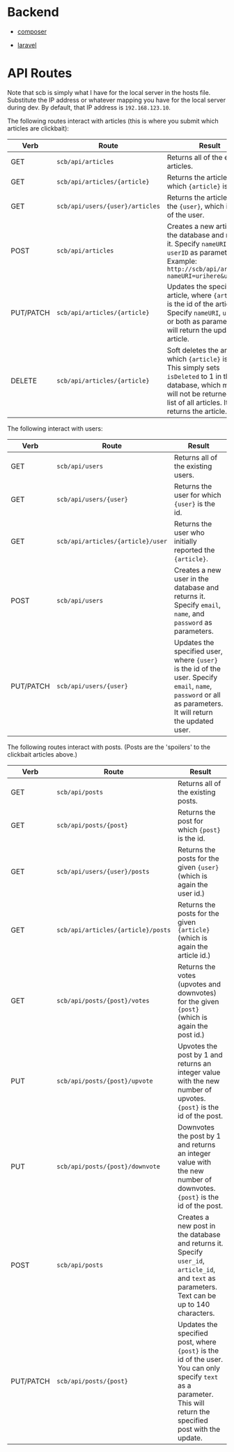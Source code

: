 Backend
===

- [composer](https://getcomposer.org/download/)

- [laravel](https://laravel.com/docs/5.4/installation)

# API Routes
Note that scb is simply what I have for the local server in the hosts file. Substitute the IP address or whatever mapping you have for the local server during dev. By default, that IP address is `192.168.123.10`. 

The following routes interact with articles (this is where you submit which articles are clickbait):

| Verb | Route | Result |
| ------ | ------ | ------ |
|GET|`scb/api/articles`|Returns all of the existing articles.|
|GET|`scb/api/articles/{article}`|Returns the article for which `{article}` is the id.|
|GET|`scb/api/users/{user}/articles`|Returns the articles for the `{user}`, which is the id of the user.|
|POST|`scb/api/articles`|Creates a new article in the database and returns it. Specify `nameURI` and `userID` as parameters. Example: `http://scb/api/articles?nameURI=urihere&userID=5`|
|PUT/PATCH|`scb/api/articles/{article}`|Updates the specified article, where `{article}` is the id of the article. Specify `nameURI`, `userID`, or both as parameters. It will return the updated article.|
|DELETE|`scb/api/articles/{article}`|Soft deletes the article for which `{article}` is the id. This simply sets `isDeleted` to 1 in the database, which means it will not be returned in the list of all articles. It then returns the article.|

The following interact with users:

| Verb | Route | Result |
| ------ | ------ | ------ |
|GET|`scb/api/users`|Returns all of the existing users.|
|GET|`scb/api/users/{user}`|Returns the user for which `{user}` is the id.|
|GET|`scb/api/articles/{article}/user`|Returns the user who initially reported the `{article}`.|
|POST|`scb/api/users`|Creates a new user in the database and returns it. Specify `email`, `name`, and `password` as parameters.|
|PUT/PATCH|`scb/api/users/{user}`|Updates the specified user, where `{user}` is the id of the user. Specify `email`, `name`, `password` or all as parameters. It will return the updated user.|

The following routes interact with posts. (Posts are the 'spoilers' to the clickbait articles above.)

| Verb | Route | Result |
| ------ | ------ | ------ |
|GET|`scb/api/posts`|Returns all of the existing posts.|
|GET|`scb/api/posts/{post}`|Returns the post for which `{post}` is the id.|
|GET|`scb/api/users/{user}/posts`|Returns the posts for the given `{user}` (which is again the user id.)|
|GET|`scb/api/articles/{article}/posts`|Returns the posts for the given `{article}` (which is again the article id.)|
|GET|`scb/api/posts/{post}/votes`|Returns the votes (upvotes and downvotes) for the given `{post}` (which is again the post id.)|
|PUT|`scb/api/posts/{post}/upvote`|Upvotes the post by 1 and returns an integer value with the new number of upvotes. `{post}` is the id of the post.|
|PUT|`scb/api/posts/{post}/downvote`|Downvotes the post by 1 and returns an integer value with the new number of downvotes. `{post}` is the id of the post.|
|POST|`scb/api/posts`|Creates a new post in the database and returns it. Specify `user_id`, `article_id`, and `text` as parameters. Text can be up to 140 characters.|
|PUT/PATCH|`scb/api/posts/{post}`|Updates the specified post, where `{post}` is the id of the user. You can only specify `text` as a parameter. This will return the specified post with the update.|